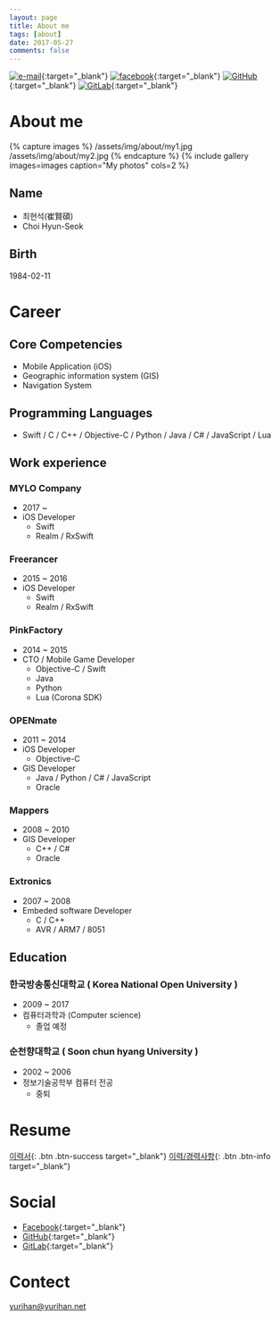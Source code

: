 ```yaml
---
layout: page
title: About me
tags: [about]
date: 2017-05-27
comments: false
---
```


[![e-mail](https://img.shields.io/badge/email-yurihan@yurihan.net-brightgreen.svg)](mailto:yurihan@yurihan.net){:target="_blank"}
[![facebook](https://img.shields.io/badge/facebook-hyunseok.choi-blue.svg)](https://www.facebook.com/hyunseok.choi.98){:target="_blank"}
[![GitHub](https://img.shields.io/badge/GitHub-yurihan-yellow.svg)](https://github.com/yurihan){:target="_blank"}
[![GitLab](https://img.shields.io/badge/GitLab-yurihan-lightgrey.svg)](https://gitlab.com/yurihan){:target="_blank"}

About me
========

{% capture images %}
    /assets/img/about/my1.jpg
    /assets/img/about/my2.jpg
{% endcapture %}
{% include gallery images=images caption="My photos" cols=2 %}

Name
----
* 최현석(崔賢碩)
* Choi Hyun-Seok

Birth
-----
1984-02-11


Career
======

Core Competencies
-----------------
* Mobile Application (iOS)
* Geographic information system (GIS)
* Navigation System

Programming Languages
---------------------
* Swift / C / C++ / Objective-C / Python / Java / C# / JavaScript / Lua


Work experience
---------------

### MYLO Company
* 2017 ~
* iOS Developer
	* Swift
	* Realm / RxSwift

### Freerancer
* 2015 ~ 2016
* iOS Developer
	* Swift
	* Realm / RxSwift

### PinkFactory
* 2014 ~ 2015
* CTO / Mobile Game Developer
	* Objective-C / Swift
	* Java
	* Python
	* Lua (Corona SDK)

### OPENmate
* 2011 ~ 2014
* iOS Developer
	* Objective-C
* GIS Developer
	* Java / Python / C# / JavaScript
	* Oracle

### Mappers
* 2008 ~ 2010
* GIS Developer
	* C++ / C#
	* Oracle

### Extronics
* 2007 ~ 2008
* Embeded software Developer
	* C / C++
	* AVR / ARM7 / 8051

Education
---------
### 한국방송통신대학교 ( Korea National Open University )
* 2009 ~ 2017
* 컴퓨터과학과 (Computer science)
	* 졸업 예정


### 순천향대학교 ( Soon chun hyang University )
* 2002 ~ 2006
* 정보기술공학부 컴퓨터 전공
	* 중퇴


Resume
======
[이력서](https://www.visualcv.com/zxh62r2ujr4){: .btn .btn-success target="_blank"}
[이력/경력사항](http://bit.ly/13vnWAP){: .btn .btn-info target="_blank"}

Social
======

* [Facebook](https://www.facebook.com/hyunseok.choi.98){:target="_blank"}
* [GitHub](https://github.com/yurihan){:target="_blank"}
* [GitLab](https://gitlab.com/yurihan){:target="_blank"}

Contect
=======
[yurihan@yurihan.net](mailto:yurihan@yurihan.net)
